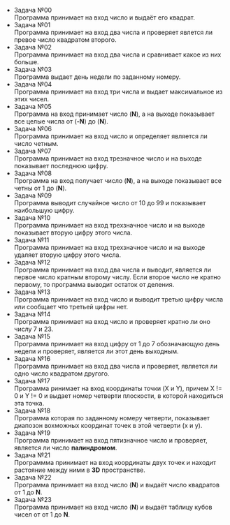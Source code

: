 - Задача №00 \
Программа принимает на вход число и выдаёт его квадрат.
- Задача №01 \
Программа принимает на вход два числа и проверяет явлется ли превое число квадратом второго.
- Задача №02 \
Программа принимает на вход два числа и сравнивает какое из них больше.
- Задача №03 \
Программа выдает день недели по заданному номеру.
- Задача №04 \
Программа принимает на вход три числа и выдает максимальное из этих чисел.
- Задача №05 \
Программа на вход принимает число (**N**), а на выходе показывает все целые числа от (**-N**) до (**N**).
- Задача №06 \
Программа принимает на вход число и определяет является ли число четным.
- Задача №07 \
Программа принимает на вход трезначное число и на выходе показывает последнюю цифру.
- Задача №08 \
Программа на вход получает число (**N**), а на выходе показывает все четны от 1 до (**N**).
- Задача №09 \
Программа выводит случайное число от 10 до 99 и показывает наибольшую цифру.
- Задача №10 \
Программа принимает на вход трехзначное число и на выходе показывает вторую цифру этого числа.
- Задача №11 \
Программа принимает на вход трехзначное число и на выходе удаляет вторую цифру этого числа.
- Задача №12 \
Программа принимает на вход два числа и выводит, является ли первое число кратным второму числу. Если второе число не кратно первому, то программа выводит остаток от деления.
- Задача №13 \
Программа принимает на вход число и выводит третью цифру числа или сообщает что третьей цифры нет. 
- Задача №14 \
Программа принимает на вход число и проверяет кратно ли оно числу 7 и 23.
- Задача №15 \
Программа принимает на вход цифру от 1 до 7 обозначающую день недели и проверяет, является ли этот день выходным. 
- Задача №16 \
Программа принимает на вход два числа и проверяет, является ли одно число квадратом другого.
- Задача №17 \
Программа ринимает на вход координаты точки (X и Y), причем X != 0 и Y != 0 и выдает номер четверти плоскости, в которой находиться эта точка.
- Задача №18 \
Программа которая по заданному номеру четверти, показывает диапозон вохможных координат точек в этой четверти (x и y).
- Задача №19 \
Программа принимает на вход пятизначное число и проверяет, является ли число **палиндромом**.
- Задача №21 \
Программма принимает на вход координаты двух точек и находит растояние между ними в **3D** пространстве.
- Задача №22 \
Программа принимает на вход число (**N**) и выдаёт число квадратов от 1 до **N**.
- Задача №23 \
Программа принимает на вход число (**N**) и выдаёт таблицу кубов чисел от от 1 до **N**.
